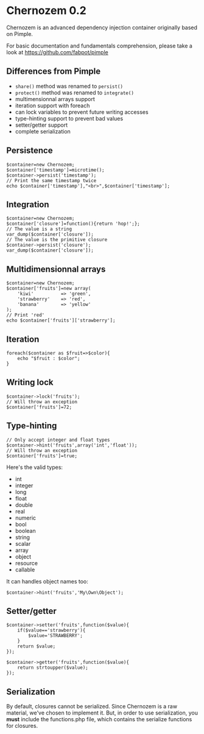 Chernozem 0.2
=============

Chernozem is an advanced dependency injection container originally based on Pimple.

For basic documentation and fundamentals comprehension, please take a look at https://github.com/fabpot/pimple

Differences from Pimple
-----------------------

- `share()` method was renamed to `persist()`
- `protect()` method was renamed to `integrate()`
- multimensionnal arrays support
- iteration support with foreach
- can lock variables to prevent future writing accesses
- type-hinting support to prevent bad values
- setter/getter support
- complete serialization

Persistence
-----------

    $container=new Chernozem;
    $container['timestamp']=microtime();
    $container->persist('timestamp');
    // Print the same timestamp twice
    echo $container['timestamp'],"<br>",$container['timestamp'];

Integration
-----------

    $container=new Chernozem;
    $container['closure']=function(){return 'hop!';};
    // The value is a string
    var_dump($container['closure']);
    // The value is the primitive closure
    $container->persist('closure');
    var_dump($container['closure']);

Multidimensionnal arrays
------------------------

    $container=new Chernozem;
    $container['fruits']=new array(
        'kiwi'          => 'green',
        'strawberry'    => 'red',
        'banana'        => 'yellow'
    );
    // Print 'red'
    echo $container['fruits']['strawberry'];

Iteration
---------

    foreach($container as $fruit=>$color){
        echo "$fruit : $color";
    }

Writing lock
------------

    $container->lock('fruits');
    // Will throw an exception
    $container['fruits']=72;

Type-hinting
------------

    // Only accept integer and float types
    $container->hint('fruits',array('int','float'));
    // Will throw an exception
    $container['fruits']=true;

Here's the valid types:

- int
- integer
- long
- float
- double
- real
- numeric
- bool
- boolean
- string
- scalar
- array
- object
- resource
- callable

It can handles object names too:

    $container->hint('fruits','My\Own\Object');

Setter/getter
-------------

    $container->setter('fruits',function($value){
        if($value=='strawberry'){
            $value='STRAWBERRY';
        }
        return $value;
    });

    $container->getter('fruits',function($value){
        return strtoupper($value);
    });

Serialization
-------------

By default, closures cannot be serialized. Since Chernozem is a raw material, we've chosen to implement it. But, in order to use serialization, you __must__ include the functions.php file, which contains the serialize functions for closures. 
